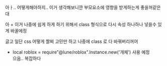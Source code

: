 아ㅏ.. 어떻게해야하지.. 이거 생각해보니깐 부모요소에 영향을 받게하는게 좋을꺼같은대 <br>

아 + 이거 나중에 쉽게 하게 하기 위해서 class 형식으로 다시 속성 하나하나 넣을수 있게 바꿀에정 <br>

글고 일단 css 어떻게 짤찌 고민만 하고 나중에 class 로 다 바꿔버리꺼어 <br> 
+ local roblox = require"@lune/roblox".Instance.new('개체') 사용 예정 <br>
으음.. 복잡하다
